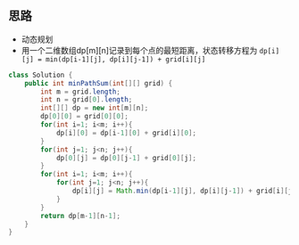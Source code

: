## 思路
- 动态规划
- 用一个二维数组dp[m][n]记录到每个点的最短距离，状态转移方程为 `dp[i][j] = min(dp[i-1][j], dp[i][j-1]) + grid[i][j]`

```java
class Solution {
    public int minPathSum(int[][] grid) {
        int m = grid.length;
        int n = grid[0].length;
        int[][] dp = new int[m][n];
        dp[0][0] = grid[0][0];
        for(int i=1; i<m; i++){
            dp[i][0] = dp[i-1][0] + grid[i][0];
        }
        for(int j=1; j<n; j++){
            dp[0][j] = dp[0][j-1] + grid[0][j];
        }
        for(int i=1; i<m; i++){
            for(int j=1; j<n; j++){
                dp[i][j] = Math.min(dp[i-1][j], dp[i][j-1]) + grid[i][j];
            }
        }
        return dp[m-1][n-1];
    }
}
```